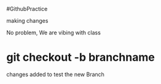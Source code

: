 ﻿#GithubPractice

making changes

No problem, We are vibing with class

# git checkout -b branchname
changes added to test the new Branch 